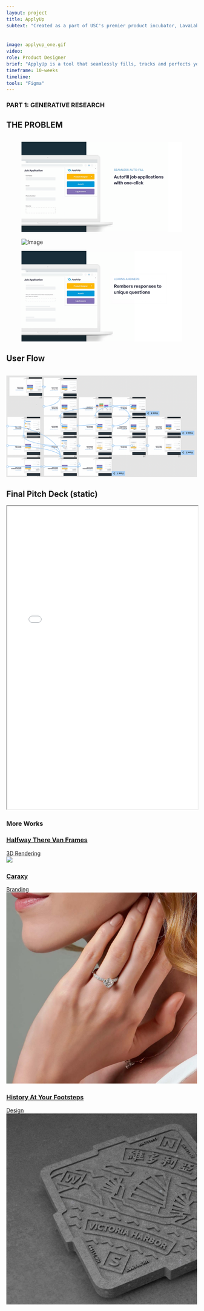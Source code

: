 ```yaml
---
layout: project
title: ApplyUp
subtext: "Created as a part of USC's premier product incubator, LavaLab, the goal was to create and pitch an MVP to venture capitalists and investors within 10-weeks. By working alongside a product manager ([João Aguiar de Souza](https://www.linkedin.com/in/joao-aguiar-de-souza/)) and two developers ([Jason Chen](https://www.linkedin.com/in/jsn-chn/), [Sanjana Ilango](https://www.linkedin.com/in/sanjana~ilango/)), we created ApplyUp."


image: applyup_one.gif
video: 
role: Product Designer
brief: "ApplyUp is a tool that seamlessly fills, tracks and perfects your job applications in seconds."
timeframe: 10-weeks
timeline:
tools: "Figma"
---
```


<h3 id="intro"> PART 1: GENERATIVE RESEARCH </h3>

<h2> THE PROBLEM </h2>

<figure>
<img src="img/applyup_one.gif" style="padding-top: 15px" alt="Image" class="img-fluid">
<img src="img/applyuptwo.gif" style="padding-top: 15px" alt="Image" class="img-fluid">
<img src="img/applyup_three.gif" style="padding-top: 15px" alt="Image" class="img-fluid">
</figure>

## User Flow
<img src="img/applyup_four.png" style="padding-top: 15px" alt="Image" class="img-fluid">

## Final Pitch Deck (static)
<iframe src="img/ApplyUp.pdf" width="100%" height="800px"> </iframe>

<div class="site-section pb-0">
    <div class="container">
        <div class="row justify-content-center text-center mb-4">
            <div class="col-5">
                <h3 class="h3 heading">More Works</h3>
            </div>
        </div>
        <div class="row" data-aos="fade-up" data-aos-delay="200">
            <div class="item rendering col-sm-6 col-md-4 col-lg-4 mb-4">
                <a href="halfway.html" class="item-wrap fancybox">
                    <div class="work-info">
                        <h3>Halfway There Van Frames</h3>
                        <span>3D Rendering</span>
                    </div>
                    <img class="img-fluid" src="img/misc_v2.png">
                </a>
            </div>
            <div class="item branding col-sm-6 col-md-4 col-lg-4 mb-4">
                <a href="caraxy.html" class="item-wrap fancybox">
                    <div class="work-info">
                        <h3>Caraxy</h3>
                        <span>Branding</span>
                    </div>
                    <img class="img-fluid" src="img/img_2.jpg">
                </a>
            </div>
            <div class="item design col-sm-6 col-md-4 col-lg-4 mb-4">
                <a href="history.html" class="item-wrap fancybox">
                    <div class="work-info">
                        <h3>History At Your Footsteps</h3>
                        <span>Design</span>
                    </div>
                    <img class="img-fluid" src="img/img_5.jpg">
                </a>
            </div>
        </div>
    </div>
</div>